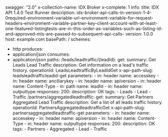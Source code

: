 swagger: "2.0"
x-collection-name: IDX Broker
x-complete: 1
info:
  title: IDX API 1.4.0 Test Runner
  description: idx-broker-api-calls-in-version-1-4-0required-environment-variable-url-environment-variable-for-request-headers-environment-variable-partner-key-client-account-with-at-least-one-featured-listingtests-are-in-this-order-as-variables-such-as-listing-id-and-approved-mls-are-passed-to-subsequent-api-calls-
  version: 1.0.0
host: example.com
basePath: /
schemes:
- http
produces:
- application/json
consumes:
- application/json
paths:
  /leads/leadtraffic/{leadId}:
    get:
      summary: Get Leads Lead Traffic
      description: Get information on a lead's traffic history.
      operationId: LeadsLeadtrafficByLeadIdGet
      x-api-path-slug: leadsleadtrafficleadid-get
      parameters:
      - in: header
        name: accesskey
      - in: header
        name: ancillarykey
      - in: header
        name: apiversion
      - in: header
        name: Content-Type
      - in: path
        name: leadId
      - in: header
        name: outputtype
      responses:
        200:
          description: OK
      tags:
      - Leads
      - Lead
      - Traffic
  /partners/aggregatedleadtraffic:
    get:
      summary: Get Partners Aggregated Lead Traffic
      description: Get a list of all leads traffic history.
      operationId: PartnersAggregatedleadtrafficGet
      x-api-path-slug: partnersaggregatedleadtraffic-get
      parameters:
      - in: header
        name: accesskey
      - in: header
        name: apiversion
      - in: header
        name: Content-Type
      - in: header
        name: outputtype
      responses:
        200:
          description: OK
      tags:
      - Partners
      - Aggregated
      - Lead
      - Traffic